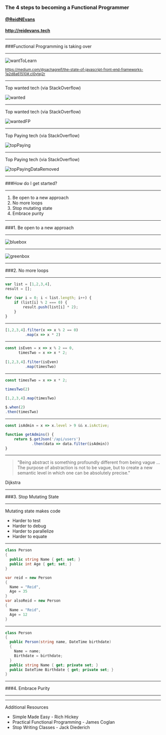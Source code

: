 ### The 4 steps to becoming a Functional Programmer
#### [@ReidNEvans](http://twitter.com/ReidNEvans)
#### http://reidevans.tech

---

<!-- .slide: class="feature" -->
###Functional Programming is taking over

---

![wantToLearn](images\wantToLearn.png)


<sub>https://medium.com/@sachagreif/the-state-of-javascript-front-end-frameworks-1a2d8a61510#.cl0ytej2r</sub>

---

Top wanted tech (via StackOverflow)

![wanted](images\wanted.png)

---

Top wanted tech (via StackOverflow)

![wantedFP](images\wantedFP.png)

---

Top Paying tech (via StackOverflow)

![topPaying](images\topPaying.png)

---

Top Paying tech (via StackOverflow)

![topPayingDataRemoved](images\topPayingDataRemoved.png)

---

<!-- .slide: class="feature" -->
###How do I get started?

---

1. Be open to a new approach
2. No more loops
3. Stop mutating state
4. Embrace purity

---

###1. Be open to a new approach

---

![bluebox](images\bluebox.jpg)

---

![greenbox](images\greenbox.jpg)

---

###2. No more loops

---

```js
var list = [1,2,3,4],
result = [];
        
for (var i = 0; i < list.length; i++) {
    if (list[i] % 2 === 0) {
        result.push(list[i] * 2);
    }
}
```

---

```js
[1,2,3,4].filter(x => x % 2 == 0)
         .map(x => x * 2)
```

---

```js
const isEven = x => x % 2 == 0,
      timesTwo = x => x * 2;
        
[1,2,3,4].filter(isEven)
         .map(timesTwo)
```

---

```js
const timesTwo = x => x * 2;

timesTwo(2)

[1,2,3,4].map(timesTwo)
  
$.when(2)
.then(timesTwo)
```

---

```js
const isAdmin = x => x.level > 9 && x.isActive;

function getAdmins() {
    return $.getJson('/api/users')
            .then(data => data.filter(isAdmin))
}
```

---

> "Being abstract is something profoundly different from being vague … The purpose of abstraction is not to be vague, but to create a new semantic level in which one can be absolutely precise." 

Dijkstra

---

###3. Stop Mutating State

---

Mutating state makes code

* Harder to test
* Harder to debug
* Harder to parallelize
* Harder to equate

---

```csharp
class Person
{
  public string Name { get; set; }
  public int Age { get; set; }
}

var reid = new Person
{
  Name = "Reid",
  Age = 35 
}
var alsoReid = new Person
{
  Name = "Reid",
  Age = 12
}
```

---

```csharp
class Person
{
  public Person(string name, DateTime birthdate)
  {
    Name = name;
    Birthdate = birthdate;
  }
  public string Name { get; private set; }
  public DateTime Birthdate { get; private set; }
}
```

---

###4. Embrace Purity 

---



---

Additional Resources

* Simple Made Easy - Rich Hickey
* Practical Functional Programming - James Coglan
* Stop Writing Classes - Jack Diederich
